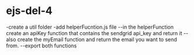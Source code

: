 # ejs-del-4

-create a util folder 
-add helperFucntion.js file
--in the helperFunction create an apiKey function that contains the sendgrid api_key and return it
--also create the myEmail function and return the email you want to send from.
--export both functions
